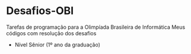 # Desafios-OBI
Tarefas de programação para a Olimpíada Brasileira de Informática
Meus códigos com resolução dos desafios

- Nível Sênior (1º ano da graduação)
